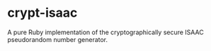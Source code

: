 # crypt-isaac
A pure Ruby implementation of the cryptographically secure ISAAC pseudorandom number generator.
